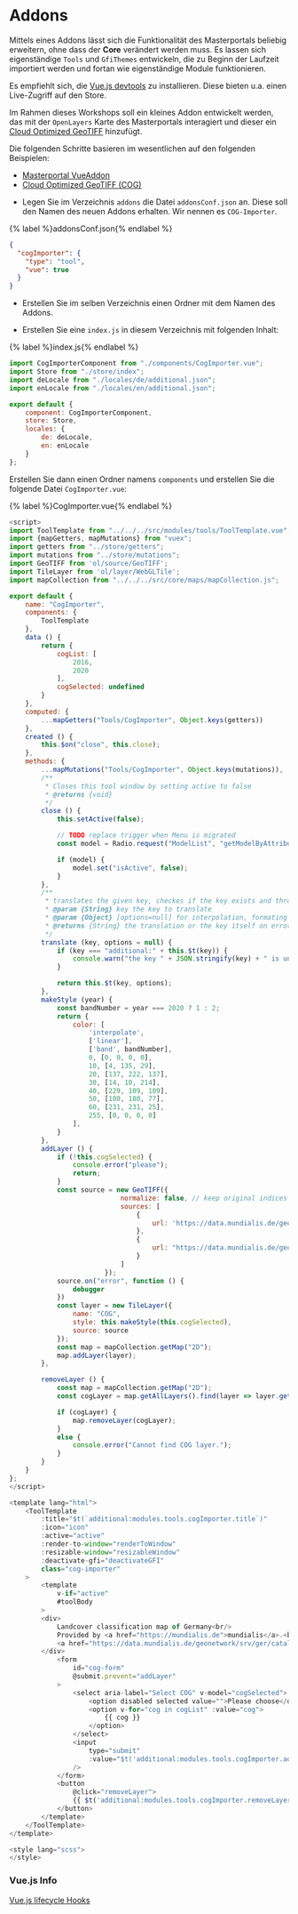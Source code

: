 # Addons

Mittels eines Addons lässt sich die Funktionalität des Masterportals beliebig erweitern, ohne dass der **Core** verändert werden muss. Es lassen sich eigenständige `Tools` und `GfiThemes` entwickeln, die zu Beginn der Laufzeit importiert werden und fortan wie eigenständige Module funktionieren.  

Es empfiehlt sich, die  [Vue.js devtools](https://github.com/vuejs/devtools) zu installieren. Diese bieten u.a. einen Live-Zugriff auf den Store.  

Im Rahmen dieses Workshops soll ein kleines Addon entwickelt werden, das mit der `OpenLayers` Karte des Masterportals interagiert und dieser ein [Cloud Optimized GeoTIFF](https://www.cogeo.org/) hinzufügt.

Die folgenden Schritte basieren im wesentlichen auf den folgenden Beispielen:

* [Masterportal VueAddon](https://bitbucket.org/geowerkstatt-hamburg/masterportal/src/a84def2884cd4573b8c0bfdeeb4fc0ec76d2fe72/doc/addOnsVue.md)
* [Cloud Optimized GeoTIFF (COG)](https://openlayers.org/en/latest/examples/cog.html)


- Legen Sie im Verzeichnis `addons` die Datei `addonsConf.json` an. Diese soll den Namen des neuen Addons erhalten. Wir nennen es `COG-Importer`.  

{% label %}addonsConf.json{% endlabel %}
```json
{
  "cogImporter": {
    "type": "tool",
    "vue": true
  }
}
```

- Erstellen Sie im selben Verzeichnis einen Ordner mit dem Namen des Addons.

- Erstellen Sie eine `index.js` in diesem Verzeichnis mit folgenden Inhalt:

{% label %}index.js{% endlabel %}
```js
import CogImporterComponent from "./components/CogImporter.vue";
import Store from "./store/index";
import deLocale from "./locales/de/additional.json";
import enLocale from "./locales/en/additional.json";

export default {
    component: CogImporterComponent,
    store: Store,
    locales: {
        de: deLocale,
        en: enLocale
    }
};
```

Erstellen Sie dann einen Ordner namens `components` und erstellen Sie die folgende Datei `CogImporter.vue`:

{% label %}CogImporter.vue{% endlabel %}
```js
<script>
import ToolTemplate from "../../../src/modules/tools/ToolTemplate.vue";
import {mapGetters, mapMutations} from "vuex";
import getters from "../store/getters";
import mutations from "../store/mutations";
import GeoTIFF from 'ol/source/GeoTIFF';
import TileLayer from 'ol/layer/WebGLTile';
import mapCollection from "../../../src/core/maps/mapCollection.js";

export default {
    name: "CogImporter",
    components: {
        ToolTemplate
    },
    data () {
        return {
            cogList: [
                2016,
                2020
            ],
            cogSelected: undefined
        }
    },
    computed: {
        ...mapGetters("Tools/CogImporter", Object.keys(getters))
    },
    created () {
        this.$on("close", this.close);
    },
    methods: {
        ...mapMutations("Tools/CogImporter", Object.keys(mutations)),
        /**
         * Closes this tool window by setting active to false
         * @returns {void}
         */
        close () {
            this.setActive(false);

            // TODO replace trigger when Menu is migrated
            const model = Radio.request("ModelList", "getModelByAttributes", {id: "cogImporter"});

            if (model) {
                model.set("isActive", false);
            }
        },
        /**
         * translates the given key, checkes if the key exists and throws a console warning if not
         * @param {String} key the key to translate
         * @param {Object} [options=null] for interpolation, formating and plurals
         * @returns {String} the translation or the key itself on error
         */
        translate (key, options = null) {
            if (key === "additional:" + this.$t(key)) {
                console.warn("the key " + JSON.stringify(key) + " is unknown to the additional translation");
            }

            return this.$t(key, options);
        },
        makeStyle (year) {
            const bandNumber = year === 2020 ? 1 : 2;
            return {
                color: [
                    'interpolate',
                    ['linear'],
                    ['band', bandNumber],
                    0, [0, 0, 0, 0],
                    10, [4, 135, 29],
                    20, [137, 222, 137],
                    30, [14, 10, 214],
                    40, [229, 109, 109],
                    50, [180, 180, 77],
                    60, [231, 231, 25],
                    255, [0, 0, 0, 0]
                ],
            }
        },
        addLayer () {
            if (!this.cogSelected) {
                console.error("please");
                return;
            }
            const source = new GeoTIFF({
                            normalize: false, // keep original indices
                            sources: [
                                {
                                    url: 'https://data.mundialis.de/geodata/lulc-germany/classification_2020/classification_map_germany_2020_v02.tif',
                                },
                                {
                                    url: "https://data.mundialis.de/geodata/lulc-germany/classification_2016/classification_map_germany_2016_v0_1.tif"
                                }
                            ]
                        });
            source.on("error", function () {
                debugger
            })
            const layer = new TileLayer({
                name: "COG",
                style: this.makeStyle(this.cogSelected),
                source: source
            });
            const map = mapCollection.getMap("2D");
            map.addLayer(layer);
        },

        removeLayer () {
            const map = mapCollection.getMap("2D");
            const cogLayer = map.getAllLayers().find(layer => layer.get("name") === "COG");

            if (cogLayer) {
                map.removeLayer(cogLayer);
            }
            else {
                console.error("Cannot find COG layer.");
            }
        }
    }
};
</script>

<template lang="html">
    <ToolTemplate
        :title="$t(`additional:modules.tools.cogImporter.title`)"
        :icon="icon"
        :active="active"
        :render-to-window="renderToWindow"
        :resizable-window="resizableWindow"
        :deactivate-gfi="deactivateGFI"
        class="cog-importer"
    >
        <template
            v-if="active"
            #toolBody
        >
        <div>
            Landcover classification map of Germany<br/>
            Provided by <a href="https://mundialis.de">mundialis</a>.<br/>
            <a href="https://data.mundialis.de/geonetwork/srv/ger/catalog.search#/metadata/9246503f-6adf-460b-a31e-73a649182d07">Link metadata</a>
        </div>
            <form
                id="cog-form"
                @submit.prevent="addLayer"
            >
                <select aria-label="Select COG" v-model="cogSelected">
                    <option disabled selected value="">Please choose</option>
                    <option v-for="cog in cogList" :value="cog">
                        {{ cog }}
                    </option>
                </select>
                <input
                    type="submit"
                    :value="$t('additional:modules.tools.cogImporter.addLayer')"
                />
            </form>
            <button
                @click="removeLayer">
                {{ $t('additional:modules.tools.cogImporter.removeLayer') }}
            </button>
        </template>
    </ToolTemplate>
</template>

<style lang="scss">
</style>
```

### Vue.js Info

[Vue.js lifecycle Hooks](https://vuejs.org/guide/essentials/lifecycle.html#registering-lifecycle-hooks)
